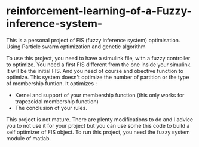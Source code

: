 # reinforcement-learning-of-a-Fuzzy-inference-system-
This is a personal project of FIS (fuzzy inference system) optimisation. Using Particle swarm optimization and genetic algorithm

To use this project, you need to have a simulink file, with a fuzzy controller to optimize. You need a first FIS different from the one inside your simulink. It will be the initial FIS. And you need of course and obective function to optimize. This system doesn't optimize the number of partition or the type of membership funtion. It optimizes :
- Kernel and support of your membership function (this only works for trapezoidal membership function)
- The conclusion of your rules.

This project is not mature. There are plenty modifications to do and I advice you to not use it for your project but you can use some this code to build a self optimizer of FIS object. To run this project, you need the fuzzy system module of matlab.
